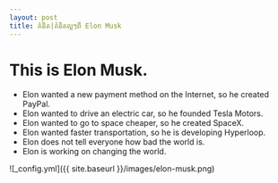 ```yaml
---
layout: post
title: គំនិត|គំនិតល្អៗពី Elon Musk
---
```


# This is Elon Musk.<br/>
* Elon wanted a new payment method on the Internet, so he created PayPal. 
* Elon wanted to drive an electric car, so he founded Tesla Motors.
* Elon wanted to go to space cheaper, so he created SpaceX.
* Elon wanted faster transportation, so he is developing Hyperloop. 
* Elon does not tell everyone how bad the world is. 
* Elon is working on changing the world.<br/>

![_config.yml]({{ site.baseurl }}/images/elon-musk.png)

